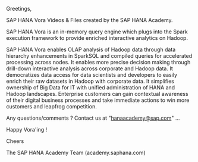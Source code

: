 Greetings,

SAP HANA Vora Videos & Files created by the SAP HANA Academy. 

SAP HANA Vora is an in-memory query engine which plugs into the Spark execution framework to provide enriched interactive analytics on Hadoop.

SAP HANA Vora enables OLAP analysis of Hadoop data through data hierarchy enhancements in SparkSQL and compiled queries for accelerated processing across nodes. It enables more precise decision making through drill-down interactive analysis across corporate and Hadoop data. It democratizes data access for data scientists and developers to easily enrich their raw datasets in Hadoop with corporate data. It simplifies ownership of Big Data for IT with unified administration of HANA and Hadoop landscapes. Enterprise customers can gain contextual awareness of their digital business processes and take immediate actions to win more customers and leapfrog competition.

Any questions/comments ? Contact us at "hanaacademy@sap.com" ...

Happy Vora'ing !

Cheers

The SAP HANA Academy Team
(academy.saphana.com)
